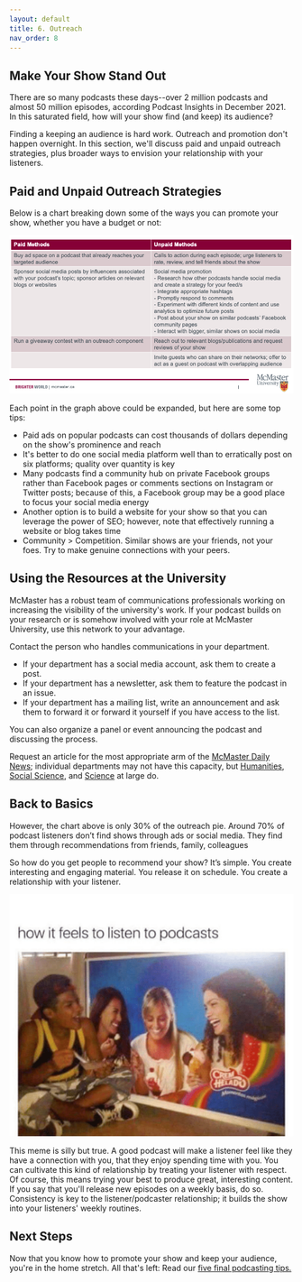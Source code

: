 ```yaml
---
layout: default
title: 6. Outreach
nav_order: 8
---
```

## Make Your Show Stand Out

There are so many podcasts these days--over 2 million podcasts and almost 50 million episodes, according Podcast Insights in December 2021. In this saturated field, how will your show find (and keep) its audience?

Finding a keeping an audience is hard work. Outreach and promotion don't happen overnight. In this section, we'll discuss paid and unpaid outreach strategies, plus broader ways to envision your relationship with your listeners. 

## Paid and Unpaid Outreach Strategies

Below is a chart breaking down some of the ways you can promote your show, whether you have a budget or not:

<img src="assets/img/OutreachChart.png" alt="Two column chart with headings Paid Options and Unpaid options. Paid option rows read: Buy ad space on a podcast that already reaches your targeted audience, Sponsor social media posts by influencers associated with your podcast’s topic; sponsor articles on relevant blogs or websites, Run a giveaway contest with an outreach component. Unpaid option rows read: Calls to action during each episode; urge listeners to rate, review, and tell friends about the show, Social media promotion, Research how other podcasts handle social media and create a strategy for your feed/s, Integrate appropriate hashtags, Promptly respond to comments, Experiment with different kinds of content and use analytics to optimize future posts, Post about your show on similar podcasts’ Facebook community pages, Interact with bigger, similar shows on social media, Reach out to relevant blogs/publications and request reviews of your show, Invite guests who can share on their networks; offer to act as a guest on podcast with overlapping audience" width="720">

Each point in the graph above could be expanded, but here are some top tips:
- Paid ads on popular podcasts can cost thousands of dollars depending on the show's prominence and reach
- It's better to do one social media platform well than to erratically post on six platforms; quality over quantity is key
- Many podcasts find a community hub on private Facebook groups rather than Facebook pages or comments sections on Instagram or Twitter posts; because of this, a Facebook group may be a good place to focus your social media energy
- Another option is to build a website for your show so that you can leverage the power of SEO; however, note that effectively running a website or blog takes time 
- Community > Competition. Similar shows are your friends, not your foes. Try to make genuine connections with your peers. 

## Using the Resources at the University 

McMaster has a robust team of communications professionals working on increasing the visibility of the university's work. If your podcast builds on your research or is somehow involved with your role at McMaster University, use this network to your advantage.

Contact the person who handles communications in your department.
- If your department has a social media account, ask them to create a post.
- If your department has a newsletter, ask them to feature the podcast in an issue.
- If your department has a mailing list, write an announcement and ask them to forward it or forward it yourself if you have access to the list.

You can also organize a panel or event announcing the podcast and discussing the process.

Request an article for the most appropriate arm of the [McMaster Daily News](https://dailynews.mcmaster.ca/); individual departments may not have this capacity, but [Humanities](https://www.humanities.mcmaster.ca/news/), [Social Science](https://socialsciences.mcmaster.ca/news), and [Science](https://www.science.mcmaster.ca/community/news.html) at large do.

## Back to Basics

However, the chart above is only 30% of the outreach pie. Around 70% of podcast listeners don’t find shows through ads or social media. They find them through recommendations from friends, family, colleagues

So how do you get people to recommend your show?
It’s simple. You create interesting and engaging material. You release it on schedule. You create a relationship with your listener.

<img src="assets/img/PodcastMeme.png" alt="picture of a teenager eating food and laughing next to a poster of women eating food and laughing. Caption reads, what listening to a podcast feels like" width="720">

This meme is silly but true. A good podcast will make a listener feel like they have a connection with you, that they enjoy spending time with you. You can cultivate this kind of relationship by treating your listener with respect. Of course, this means trying your best to produce great, interesting content. If you say that you'll release new episodes on a weekly basis, do so. Consistency is key to the listener/podcaster relationship; it builds the show into your listeners' weekly routines. 

## Next Steps

Now that you know how to promote your show and keep your audience, you're in the home stretch. All that's left: Read our [five final podcasting tips.](https://scds.github.io/podcasting/Five-Final-Tips.html)
